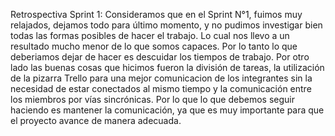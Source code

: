 Retrospectiva Sprint 1:
Consideramos que en el Sprint N°1, fuimos muy relajados, dejamos todo para último momento, y no pudimos investigar bien todas las formas posibles de hacer el trabajo.
Lo cual nos llevo a un resultado mucho menor de lo que somos capaces. Por lo tanto lo que deberiamos dejar de hacer es descuidar los tiempos de trabajo.
Por otro lado las buenas cosas que hicimos fueron la división de tareas, la utilización de la pizarra Trello para una mejor comunicacion de los integrantes sin la 
necesidad de estar conectados al mismo tiempo y la comunicación entre los miembros por vías sincrónicas. Por lo que lo que debemos seguir haciendo es mantener
la comunicación, ya que es muy importante para que el proyecto avance de manera adecuada.
